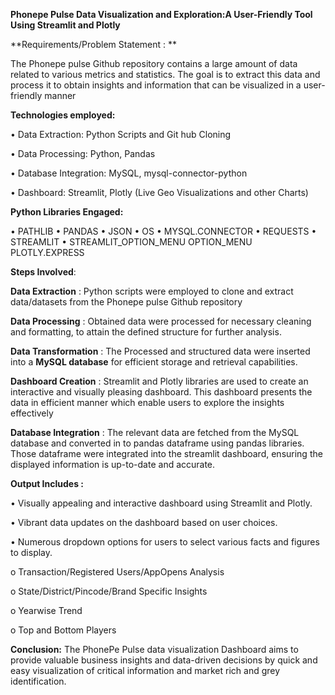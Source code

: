**Phonepe Pulse Data Visualization and Exploration:A User-Friendly Tool Using Streamlit and Plotly**

**Requirements/Problem Statement : **

The Phonepe pulse Github repository contains a large amount of data related to
various metrics and statistics. The goal is to extract this data and process it to obtain
insights and information that can be visualized in a user-friendly manner

**Technologies employed:**

  •	Data Extraction:  Python Scripts and Git hub Cloning
  
  •	Data Processing: Python, Pandas
  
  •	Database Integration: MySQL, mysql-connector-python
  
  •	Dashboard: Streamlit, Plotly (Live Geo Visualizations and other Charts)

**Python Libraries Engaged:**

•	PATHLIB
•	PANDAS
•	JSON 
•	OS
•	MYSQL.CONNECTOR
•	REQUESTS
•	STREAMLIT
•	STREAMLIT_OPTION_MENU  OPTION_MENU	
PLOTLY.EXPRESS


**Steps Involved**:

**Data Extraction** : Python scripts were employed to clone and extract data/datasets from the Phonepe pulse Github repository 

**Data Processing**   : Obtained data were processed for necessary cleaning and formatting, to attain the defined structure for further analysis. 

**Data Transformation** : The Processed and structured data were inserted into a **MySQL database** for efficient storage and retrieval capabilities.

**Dashboard Creation**  : Streamlit and Plotly libraries are used to create an interactive and visually pleasing dashboard. This dashboard presents the data in efficient manner which 
enable users to explore the insights effectively

**Database Integration** : The relevant data are fetched from the MySQL database and converted in to pandas dataframe using pandas libraries. Those dataframe were integrated into the 
streamlit dashboard, ensuring the displayed information is up-to-date and accurate.

**Output Includes :**

•	Visually appealing and interactive dashboard using Streamlit and Plotly.

•	Vibrant data updates on the dashboard based on user choices.

•	Numerous dropdown options for users to select various facts and figures to display.

  o	Transaction/Registered Users/AppOpens Analysis
  
  o	State/District/Pincode/Brand Specific Insights
  
  o	Yearwise Trend
  
  o	Top and Bottom Players
  
  
**Conclusion:**
 The PhonePe Pulse data visualization Dashboard aims to provide valuable business insights and data-driven decisions by quick and easy visualization of critical information and market rich and grey identification.


    
